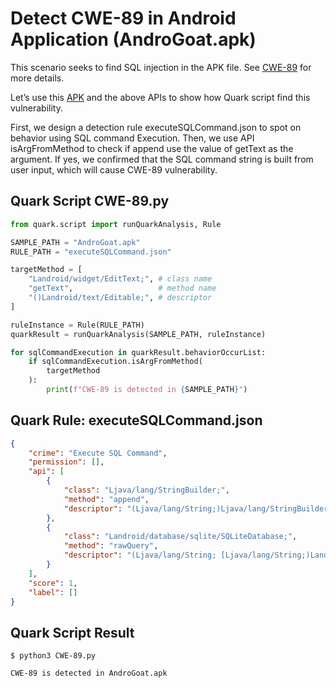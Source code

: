 # Detect CWE-89 in Android Application (AndroGoat.apk)

This scenario seeks to find SQL injection in the APK file. See [CWE-89](https://cwe.mitre.org/data/definitions/89.html) for more details.

Let’s use this [APK](https://github.com/satishpatnayak/AndroGoat) and the above APIs to show how Quark script find this vulnerability.

First, we design a detection rule executeSQLCommand.json to spot on behavior using SQL command Execution. Then, we use API isArgFromMethod to check if append use the value of getText as the argument. If yes, we confirmed that the SQL command string is built from user input, which will cause CWE-89 vulnerability.
## Quark Script CWE-89.py
```python
from quark.script import runQuarkAnalysis, Rule

SAMPLE_PATH = "AndroGoat.apk"
RULE_PATH = "executeSQLCommand.json"

targetMethod = [
    "Landroid/widget/EditText;", # class name
    "getText",                   # method name
    "()Landroid/text/Editable;", # descriptor
]

ruleInstance = Rule(RULE_PATH)
quarkResult = runQuarkAnalysis(SAMPLE_PATH, ruleInstance)

for sqlCommandExecution in quarkResult.behaviorOccurList:
    if sqlCommandExecution.isArgFromMethod(
        targetMethod
    ):
        print(f"CWE-89 is detected in {SAMPLE_PATH}")
```

## Quark Rule: executeSQLCommand.json
```json
{
    "crime": "Execute SQL Command",
    "permission": [],
    "api": [
        {
            "class": "Ljava/lang/StringBuilder;",
            "method": "append",
            "descriptor": "(Ljava/lang/String;)Ljava/lang/StringBuilder;"
        },
        {
            "class": "Landroid/database/sqlite/SQLiteDatabase;",
            "method": "rawQuery",
            "descriptor": "(Ljava/lang/String; [Ljava/lang/String;)Landroid/database/Cursor;"
        }
    ],
    "score": 1,
    "label": []
}
```

## Quark Script Result

```
$ python3 CWE-89.py

CWE-89 is detected in AndroGoat.apk
```
